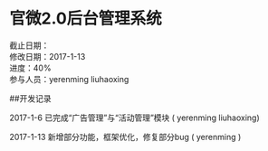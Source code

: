 # 官微2.0后台管理系统
截止日期：   
修改日期：2017-1-13   
进度：40%   
参与人员：yerenming liuhaoxing  

##开发记录  
  
2017-1-6 已完成“广告管理”与“活动管理”模块   ( yerenming liuhaoxing)

2017-1-13 新增部分功能，框架优化，修复部分bug ( yerenming )
